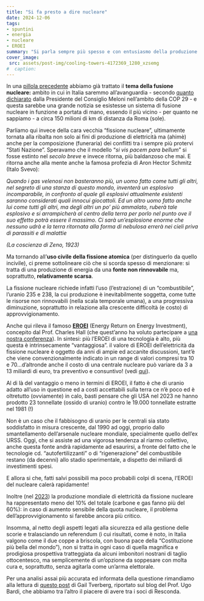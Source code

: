 ```yaml
---
title: "Si fa presto a dire nucleare"
date: 2024-12-06
tags:
- spuntini  
- energia  
- nucleare  
- EROEI
summary: "Si parla sempre più spesso e con entusiasmo della produzione di elettricità tramite reazioni nucleari (e purtroppo anche di armi nucleare, forse con un filo di entusiasmo anche lì…). Il tema è complesso e non va agitato prima dell’uso. Ci limitiamo a proporre qualche riflessione sulla disponibilità del combustibile (non rinnovabile) impiegato dalle centrali nucleari: l’uranio."
cover_image:
 src: assets/post-img/cooling-towers-4172369_1280_xzsemg
#  caption: 
---
```


In una [pillola precedente](/articles/e-la-fusione-nucleare/) abbiamo già trattato il **tema della fusione nucleare:** ambito in cui in Italia saremmo all’avanguardia \- secondo [quanto dichiarato](/articles/cop-29-nulla-si-muove/) dalla Presidente del Consiglio Meloni nell’ambito della COP 29 \- e questa sarebbe una grande notizia se esistesse un sistema di fusione nucleare in funzione a portata di mano, essendo il più vicino \- per quanto ne sappiamo \- a circa 150 milioni di km di distanza da Roma (sole).

Parliamo qui invece della cara vecchia “fissione nucleare”, ultimamente tornata alla ribalta non solo ai fini di produzione di elettricità ma (ahimè) anche per la composizione (funeraria) dei conflitti tra i sempre più protervi “Stati Nazione”. Speravamo che il modello “*si vis pacem para bellum*” si fosse estinto nel *secolo breve* e invece ritorna, più baldanzoso che mai. E ritorna anche alla mente anche la famosa profezia di Aron Hector Schmitz (Italo Svevo):

*Quando i gas velenosi non basteranno più, un uomo fatto come tutti gli altri, nel segreto di una stanza di questo mondo, inventerà un esplosivo incomparabile, in confronto al quale gli esplosivi attualmente esistenti saranno considerati quali innocui giocattoli. Ed un altro uomo fatto anche lui come tutti gli altri, ma degli altri un po’ più ammalato, ruberà tale esplosivo e si arrampicherà al centro della terra per porlo nel punto ove il suo effetto potrà essere il massimo.  Ci sarà un’esplosione enorme che nessuno udrà e la terra ritornata alla forma di nebulosa errerà nei cieli priva di parassiti e di malattie*

*(La coscienza di Zeno, 1923\)*

Ma tornando all’**uso civile della fissione atomica** (per distinguerlo da quello incivile), ci preme sottolineare ciò che si scorda spesso di menzionare: si tratta di una produzione di energia da una **fonte non rinnovabile** ma, soprattutto, **relativamente scarsa**.

La fissione nucleare richiede infatti l’uso (l’estrazione) di un “combustibile”, l’uranio 235 e 238, la cui produzione è inevitabilmente soggetta, come tutte le risorse non rinnovabili (nella scala temporale umana), a una progressiva diminuzione, soprattutto in relazione alla crescente difficoltà (e costo) di approvvigionamento.

Anche qui rileva il famoso [**EROEI**](https://it.wikipedia.org/wiki/Ritorno_energetico_sull%27investimento_energetico) (Energy Return on Energy Investment), concepito dal Prof. Charles Hall (che quest’anno ha voluto partecipare a [una nostra conferenza](/articles/spuntini/emcoin-a-cinemambiente/)). In sintesi: più l’EROEI di una tecnologia è alto, più questa è intrinsecamente “vantaggiosa”. il valore di EROEI dell’elettricità da fissione nucleare è oggetto da anni di ampie ed accanite discussioni, tant’è che viene convenzionalmente indicato in un range di valori compresi tra 10 e 70…d’altronde anche il costo di una centrale nucleare può variare da 3 a 13 miliardi di euro, tra preventivo e consuntivo\! (vedi [qui](https://www.vaielettrico.it/nucleare-francia-flamanville-rinvio-edf/)).

Al di là del vantaggio o meno in termini di EROEI, il fatto è che di uranio adatto all’uso in questione ed a costi accettabili sulla terra ce n’è poco ed è oltretutto (ovviamente) in calo, basti pensare che gli USA nel 2023 ne hanno prodotto 23 tonnellate (ossido di uranio) contro le  19.000 tonnellate estratte nel 1981 (\!)

Non è un caso che il fabbisogno di uranio per le centrali sia stato soddisfatto in misura crescente, dal 1990 ad oggi, proprio dallo smantellamento dell’arsenale nucleare mondiale, specialmente quello dell’ex URSS. Oggi, che si assiste ad una vigorosa tendenza al riarmo collettivo, anche questa fonte andrà rapidamente ad esaurirsi, a fronte del fatto che le tecnologie cd. “autofertilizzanti” o di “rigenerazione” del combustibile restano (da decenni) allo stadio sperimentale, a dispetto dei miliardi di investimenti spesi.

E allora si che, fatti salvi possibili ma poco probabili colpi di scena, l’EROEI del nucleare calerà rapidamente\!

Inoltre (nel [2023](https://ourworldindata.org/grapher/electricity-production-by-source)) la produzione mondiale di elettricità da fissione nucleare ha rappresentato meno del 10% del totale (carbone e gas fanno più del 60%): in caso di aumento sensibile della quota nucleare, il problema dell’approvvigionamento si farebbe ancora più critico.

Insomma, al netto degli aspetti legati alla sicurezza ed alla gestione delle scorie e tralasciando un referendum (i cui risultati, come è noto, in Italia valgono come il due coppe a briscola, con buona pace della “Costituzione più bella del mondo”), non si tratta in ogni caso di quella magnifica e prodigiosa prospettiva tratteggiata da alcuni imbonitori nostrani di taglio ottocentesco, ma semplicemente di un’opzione da soppesare con molta cura e, soprattutto, senza agitarla come un’arma elettorale.

Per una analisi assai più accurata ed informata della questione rimandiamo alla lettura di [questo post](https://elettricosempre.substack.com/p/nucleare-tanta-fuffa-e-poco-di-concreto?fbclid=IwY2xjawG_0XhleHRuA2FlbQIxMAABHaAt7NDCmzJ1RPcjrBfneadZEeB9N_06k_w4cbKWjUbkVTUdl-gu2ADRng_aem_Uye7y52rsEPq4btC7bNebg) di Gail Tverberg, riportato sul blog del Prof. Ugo Bardi, che abbiamo tra l’altro il piacere di avere tra i soci di Resconda.
    